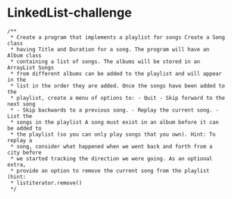 # LinkedList-challenge

	/**
	 * Create a program that implements a playlist for songs Create a Song class
	 * having Title and Duration for a song. The program will have an Album class
	 * containing a list of songs. The albums will be stored in an ArrayList Songs
	 * from different albums can be added to the playlist and will appear in the
	 * list in the order they are added. Once the songs have been added to the
	 * playlist, create a menu of options to: - Quit - Skip forward to the next song
	 * - Skip backwards to a previous song. - Replay the current song. - List the
	 * songs in the playlist A song must exist in an album before it can be added to
	 * the playlist (so you can only play songs that you own). Hint: To replay a
	 * song, consider what happened when we went back and forth from a city before
	 * we started tracking the direction we were going. As an optional extra,
	 * provide an option to remove the current song from the playlist (hint:
	 * listiterator.remove()
	 */
